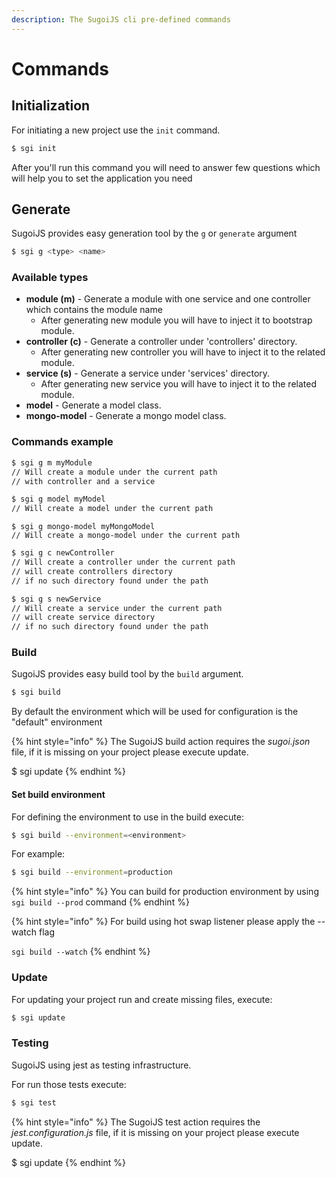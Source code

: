 ```yaml
---
description: The SugoiJS cli pre-defined commands
---
```


# Commands

## Initialization

For  initiating a new project use the `init` command.

```bash
$ sgi init
```

After you'll run this command you will need to answer few questions which will help you to set the application you need

## Generate

SugoiJS provides easy generation tool by the `g` or `generate` argument

```bash
$ sgi g <type> <name>
```

### Available types

* **module \(m\)** - Generate a module with one service and one controller which contains the module name 
  * After generating new module you will have to inject it to bootstrap module.
* **controller \(c\)** - Generate a controller under 'controllers' directory.
  * After generating new controller you will have to inject it to the related module.
* **service \(s\)** - Generate a service under 'services' directory.
  * After generating new service you will have to inject it to the related module.
* **model** - Generate a model class.
* **mongo-model** - Generate a mongo model class.

### Commands example

```bash
$ sgi g m myModule
// Will create a module under the current path 
// with controller and a service
```

```bash
$ sgi g model myModel
// Will create a model under the current path 
```

```text
$ sgi g mongo-model myMongoModel
// Will create a mongo-model under the current path 
```

```bash
$ sgi g c newController
// Will create a controller under the current path 
// will create controllers directory 
// if no such directory found under the path
```

```bash
$ sgi g s newService
// Will create a service under the current path 
// will create service directory 
// if no such directory found under the path
```

### Build

SugoiJS provides easy build tool by the `build` argument.

```bash
$ sgi build
```

By default the environment which will be used for configuration is the "default" environment

{% hint style="info" %}
The SugoiJS build action requires the _sugoi.json_ file,  if it is missing on your project please execute update.

$ sgi update
{% endhint %}



#### Set build environment

For defining the environment to use in the build execute:

```bash
$ sgi build --environment=<environment>
```

For example:

```bash
$ sgi build --environment=production
```

{% hint style="info" %}
You can build for production environment by using `sgi build --prod` command
{% endhint %}

{% hint style="info" %}
For build using hot swap listener please apply the --watch flag

`sgi build --watch`
{% endhint %}

### Update

For updating your project run and create missing files, execute:

```bash
$ sgi update
```

### Testing

SugoiJS using jest as testing infrastructure. 

For run those tests execute:

```bash
$ sgi test
```

 

{% hint style="info" %}
The SugoiJS test action requires the _jest.configuration.js_ file, if it is missing on your project please execute update.

$ sgi update
{% endhint %}

